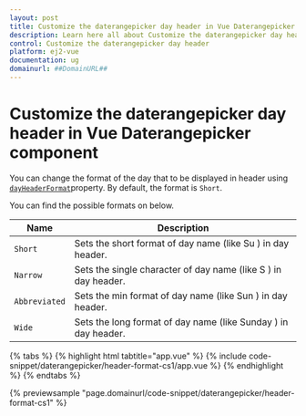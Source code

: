 ```yaml
---
layout: post
title: Customize the daterangepicker day header in Vue Daterangepicker component | Syncfusion
description: Learn here all about Customize the daterangepicker day header in Syncfusion Vue Daterangepicker component of Syncfusion Essential JS 2 and more.
control: Customize the daterangepicker day header 
platform: ej2-vue
documentation: ug
domainurl: ##DomainURL##
---
```


# Customize the daterangepicker day header in Vue Daterangepicker component

You can change the format of the day that to be displayed in header using [`dayHeaderFormat`](https://ej2.syncfusion.com/vue/documentation/api/daterangepicker#dayheaderformat)property. By default, the format is `Short`.

You can find the possible formats on below.

| **Name** | **Description** |
|------|---------------------|
| `Short` | Sets the short format of day name (like Su ) in day header. |
| `Narrow` | Sets the single character of day name (like S ) in day header. |
| `Abbreviated` | Sets the min format of day name (like Sun ) in day header. |
| `Wide` | Sets the long format of day name (like Sunday ) in day header. |

{% tabs %}
{% highlight html tabtitle="app.vue" %}
{% include code-snippet/daterangepicker/header-format-cs1/app.vue %}
{% endhighlight %}
{% endtabs %}
        
{% previewsample "page.domainurl/code-snippet/daterangepicker/header-format-cs1" %}